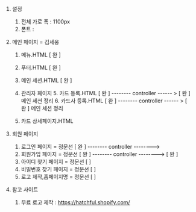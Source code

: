
1. 설정
	1. 전체 가로 폭 : 1100px
	2. 폰트 : 

1. 메인 페이지 = 김세웅
  	1. 메뉴.HTML  [ 완 ]
  	2. 푸터.HTML  [ 완 ] 
  	3. 메인 세션.HTML [ 완 ]
  	6. 관리자 페이지 
  		5. 카드 등록.HTML [ 완 ] 	-------- controller ------ > [ 완 ] 메인 세션 정리 
  		6. 카드사 등록.HTML [ 완 ] -------- controller ------ > [ 완 ] 메인 세션 정리 
  	
  	7. 카드 상세페이지.HTML 

2. 회원 페이지 
  	1. 로그인 페이지 = 정문선 [ 완 ]  -------- controller -------->
  	2. 회원가입 페이지 = 정문선  [ 완 ]  -------- controller --------> [ 완 ]
  	3. 아이디 찾기 페이지 = 정문선 [  ] 
  	4. 비밀번호 찾기 페이지 = 정문선 [  ] 
  	5. 로고 제작,홈페이지명 = 정문선 [  ]

3. 참고 사이트 
  	1. 무료 로고 제작 : https://hatchful.shopify.com/
